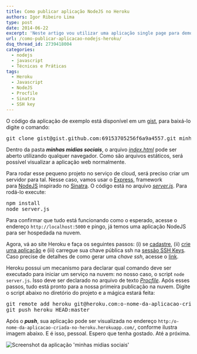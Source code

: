 ```yaml
---
title: Como publicar aplicação NodeJS no Heroku
authors: Igor Ribeiro Lima
type: post
date: 2014-06-22
excerpt: 'Neste artigo vou utilizar uma aplicação single page para demonstrar passo a passo as etapas necessárias para publicar uma aplicação no Heroku.'
url: /como-publicar-aplicacao-nodejs-heroku/
dsq_thread_id: 2739418004
categories:
  - nodejs
  - javascript
  - Técnicas e Práticas
tags:
  - Heroku
  - Javascript
  - NodeJS
  - Procfile
  - Sinatra
  - SSH key
---
```


O código da aplicação de exemplo está disponível em um [gist][1], para baixá-lo digite o comando:

<pre class="prettyprint lang-sh">git clone gist@gist.github.com:69153705256f6a9a4557.git minhas-midias-sociais</pre>

Dentro da pasta **_minhas midias sociais_**, o arquivo _<a href="https://gist.github.com/igorlima/69153705256f6a9a4557#file-index-html" rel="noreferrer">index.html</a>_ pode ser aberto utilizando qualquer navegador. Como são arquivos estáticos, será possível visualizar a aplicação web normalmente.

Para rodar esse pequeno projeto no serviço de cloud, será preciso criar um servidor para tal. Nesse caso, vamos usar o <a href="http://expressjs.com/" rel="noreferrer">Express</a>, framework para <a href="http://nodejs.org/" rel="noreferrer">NodeJS</a> inspirado no [Sinatra][2]. O código está no arquivo _<a href="https://gist.github.com/igorlima/69153705256f6a9a4557#file-server-js" rel="noreferrer">server.js</a>_. Para rodá-lo execute:

<pre class="prettyprint lang-sh">npm install
node server.js</pre>

Para confirmar que tudo está funcionando como o esperado, acesse o endereço `http://localhost:5000` e pingo, já temos uma aplicação NodeJS para ser hospedada na nuvem.

Agora, vá ao site Heroku e faça os seguintes passos: (i) se <a href="https://id.heroku.com/signup/www-home-top" rel="noreferrer">cadastre</a>, (ii) <a href="https://dashboard.heroku.com/apps" rel="noreferrer">crie uma aplicação</a> e (iii) carregue sua chave pública ssh na <a href="https://dashboard.heroku.com/account" rel="noreferrer">sessão SSH Keys</a>. Caso precise de detalhes de como gerar uma _chave ssh_, acesse o <a href="https://help.github.com/articles/generating-ssh-keys" rel="noreferrer">link</a>.

Heroku possui um mecanismo para declarar qual comando deve ser executado para iniciar um serviço na nuvem: no nosso caso, o script `node server.js`. Isso deve ser declarado no arquivo de texto _<a href="https://gist.github.com/igorlima/69153705256f6a9a4557#file-procfile" rel="noreferrer">Procfile</a>_. Após esses passos, tudo está pronto para a nossa primeira publicação na nuvem. Digite o script abaixo no diretório do projeto e a mágica estará feita:

<pre class="prettyprint lang-sh">git remote add heroku git@heroku.com:o-nome-da-aplicacao-criada-no-heroku.git
git push heroku HEAD:master</pre>

Após o **_push_**, sua aplicação pode ser visualizada no endereço `http:/o-nome-da-aplicacao-criada-no-heroku.herokuapp.com/`, conforme ilustra imagem abaixo. E é isso, pessoal. Espero que tenha gostado. Até a próxima.

![Screenshot da aplicação 'minhas midias sociais'][3]

 [1]: https://gist.github.com/igorlima/69153705256f6a9a4557 "gist"
 [2]: http://www.sinatrarb.com/ "sinatra"
 [3]: http://i1368.photobucket.com/albums/ag182/igorribeirolima/a0000d4f6b3b7ca0469fcdeba8a6f6e2_zps2ba999fa.jpg
